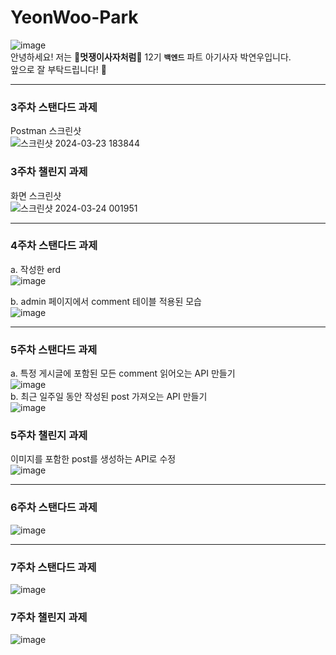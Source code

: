 # YeonWoo-Park
![image](https://github.com/LikeLion-at-CAU-12th/YeonWoo-Park/assets/125821804/70cc83fd-ac83-4504-83f6-eb2f7b058230)<br>
안녕하세요! 저는 **🦁멋쟁이사자처럼🦁** 12기 **`백엔드`** 파트 아기사자 박연우입니다.<br>
앞으로 잘 부탁드립니다! 🤩<br>

***
### 3주차 스탠다드 과제
Postman 스크린샷<br>
![스크린샷 2024-03-23 183844](https://github.com/LikeLion-at-CAU-12th/YeonWoo-Park/assets/125821804/6f1bbac4-3ccf-4465-ab0f-02b19eb3b84d)
### 3주차 챌린지 과제
화면 스크린샷<br>
![스크린샷 2024-03-24 001951](https://github.com/LikeLion-at-CAU-12th/YeonWoo-Park/assets/125821804/c8ec6ce6-63cd-4199-823c-e4cf39182c29)
***
### 4주차 스탠다드 과제
a. 작성한 erd<br>
![image](https://github.com/LikeLion-at-CAU-12th/YeonWoo-Park/assets/125821804/2bf529d0-8f4c-4165-8644-c725b074c5c9)<br>

b. admin 페이지에서 comment 테이블 적용된 모습<br>
![image](https://github.com/LikeLion-at-CAU-12th/YeonWoo-Park/assets/125821804/8738777f-4599-4add-8d61-2d6f34d57f2e)<br>
***
### 5주차 스탠다드 과제
a. 특정 게시글에 포함된 모든 comment 읽어오는 API 만들기<br>
![image](https://github.com/LikeLion-at-CAU-12th/YeonWoo-Park/assets/125821804/249fec00-2489-4c66-9fe0-fd3d06d088d4)<br>
b. 최근 일주일 동안 작성된 post 가져오는 API 만들기<br>
![image](https://github.com/LikeLion-at-CAU-12th/YeonWoo-Park/assets/125821804/830e8182-d2e6-463a-b196-415fec1eb3c7)<br>
### 5주차 챌린지 과제
이미지를 포함한 post를 생성하는 API로 수정<br>
![image](https://github.com/LikeLion-at-CAU-12th/YeonWoo-Park/assets/125821804/4ad417fa-a206-4f18-9b09-2c97f43fb6bc)<br>
***
### 6주차 스탠다드 과제
![image](https://github.com/LikeLion-at-CAU-12th/YeonWoo-Park/assets/125821804/7796c00d-b685-408b-ae8f-2d08d2eaa750)<br>
***
### 7주차 스탠다드 과제
![image](https://github.com/LikeLion-at-CAU-12th/YeonWoo-Park/assets/125821804/8fbe2eec-69d2-4226-92cd-e33fabf81112)
### 7주차 챌린지 과제
![image](https://github.com/LikeLion-at-CAU-12th/YeonWoo-Park/assets/125821804/27fb9599-2f65-47e3-8d2a-de4dd7ea0651)